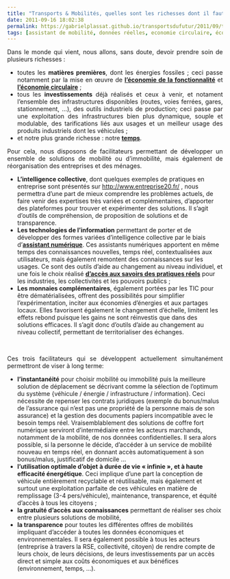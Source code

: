 ```yaml
---
title: "Transports & Mobilités, quelles sont les richesses dont il faut maximiser l’usage ?"
date: 2011-09-16 18:02:38
permalink: https://gabrielplassat.github.io/transportsdufutur/2011/09/transports-mobilites-quelles-sont-les-richesses-dont-il-faut-maximiser-lusage.html
tags: [assistant de mobilité, données réelles, economie circulaire, économie fonctionnalité, Efficacité énergétique, gratuit, Infrastructure, internet, open innovation, partage de données, Service de mobilité]
---
```


<p style="text-align: justify">Dans le monde qui vient, nous allons, sans doute, devoir prendre soin de plusieurs richesses :</p> <ul style="text-align: justify"> <li>toutes les <strong>matières premières</strong>, dont les énergies fossiles ; ceci passe notamment par la mise en œuvre de <a href="https://gabrielplassat.github.io/transportsdufutur/2011/05/la-nouvelle-economie-du-partage-new-sharing-economy.html" target="_blank"><strong>l’économie de la fonctionnalité</strong></a> et <a href="https://gabrielplassat.github.io/transportsdufutur/economie-circulaire/" target="_blank"><strong>l’économie circulaire</strong></a> ;</li> <li>tous les <strong>investissements</strong> déjà réalisés et ceux à venir, et notament l’ensemble des infrastructures disponibles (routes, voies ferrées, gares, stationnement, …), des outils industriels de production; ceci passe par une exploitation des infrastructures bien plus dynamique, souple et modulable, des tarifications liés aux usages et un meilleur usage des produits industriels dont les véhicules ; </li> <li>et notre plus grande richesse : notre <a href="https://gabrielplassat.github.io/transportsdufutur/2010/04/a-qui-appartiendra-le-temps-seratil-gratuit-ou-marchand-.html" target="_blank"><strong>temps</strong></a>.</li> </ul> <p style="text-align: justify">Pour cela, nous disposons de facilitateurs permettant de développer un ensemble de solutions de mobilité ou d’immobilité, mais également de réorganisation des entreprises et des ménages. </p>  <!--more-->   <ul> <li><strong>L’intelligence collective</strong>, dont quelques exemples de pratiques en entreprise sont présentés sur <a href="http://www.entreprise20.fr/">http://www.entreprise20.fr/</a> , nous permettra d’une part de mieux comprendre les problèmes actuels, de faire venir des expertises très variées et complémentaires, d’apporter des plateformes pour trouver et expérimenter des solutions. Il s’agit d’outils de compréhension, de proposition de solutions et de transparence.</li> <li><strong>Les technologies de l’information</strong> permettant de porter et de développer des formes variées d’intelligence collective par le biais d’<a href="https://gabrielplassat.github.io/transportsdufutur/2010/11/metanote-tdf-10-nous-etions-nous-sommes-et-nous-serons-des-cyborgs-lassistant-personnel-de-mobilite.html" target="_blank"><strong>assistant numérique</strong></a>. Ces assistants numériques apportent en même temps des connaissances nouvelles, temps réel, contextualisées aux utilisateurs, mais également remontent des connaissances sur les usages. Ce sont des outils d’aide au changement au niveau individuel, et une fois le choix réalisé <a href="https://gabrielplassat.github.io/transportsdufutur/2011/08/le-reverse-marketing-utilisant-le-tsunami-des-donnees-le-consommateur-reprend-la-main-quelles-conseq.html" target="_blank"><strong>d’accès aux savoirs des pratiques réels</strong></a> pour les industries, les collectivités et les pouvoirs publics ; </li> <li><strong>Les monnaies complémentaires</strong>, également portées par les TIC pour être dématérialisées, offrent des possibilités pour simplifier l’expérimentation, inciter aux économies d’énergies et aux partages locaux. Elles favorisent également le changement d’échelle, limitent les effets rebond puisque les gains ne sont réinvestis que dans des solutions efficaces. Il s’agit donc d’outils d’aide au changement au niveau collectif, permettant de territorialiser des échanges.</li> </ul> <p> </p> <p style="text-align: justify">Ces trois facilitateurs qui se développent actuellement simultanément permettront de viser à long terme:</p> <ul> <li><strong>l’instantanéité</strong> pour choisir mobilité ou immobilité puis la meilleure solution de déplacement se décrivant comme la sélection de l’optimum  du système {véhicule / énergie / infrastructure / information}. Ceci nécessite de repenser les contrats juridiques (exemple du bonus/malus de l’assurance qui n’est pas une propriété de la personne mais de son assurance) et la gestion des documents papiers incompatible avec le besoin temps réel. Vraisemblablement des solutions de coffre fort numérique serviront d’intermédiaire entre les acteurs marchands, notamment de la mobilité, de nos données confidentielles. Il sera alors possible, si la personne le décide, d’accéder à un service de mobilité nouveau en temps réel, en donnant accès automatiquement à son bonus/malus, justificatif de domicile …</li> <li><strong>l’utilisation optimale d’objet</strong> <strong>à durée de vie « infinie », et à haute efficacité énergétique</strong>. Ceci implique d’une part la conception de véhicule entièrement recyclable et réutilisable, mais également et surtout une exploitation parfaite de ces véhicules en matière de remplissage (3-4 pers/véhicule), maintenance, transparence, et équité d’accès à tous les citoyens ;</li> <li><strong>la gratuité d’accès aux connaissances</strong> permettant de réaliser ses choix entre plusieurs solutions de mobilité,</li> <li><strong>la transparence</strong> pour toutes les différentes offres de mobilités impliquant d’accéder à toutes les données économiques et environnementales. Il sera également possible à tous les acteurs (entreprise à travers la RSE, collectivité, citoyen) de rendre compte de leurs choix, de leurs décisions, de leurs investissements par un accès direct et simple aux coûts économiques et aux bénéfices (environnement, temps, …).</li> </ul>
